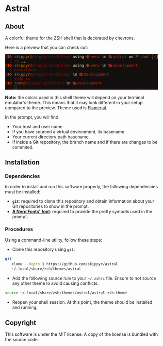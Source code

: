 # Astral

## About

A colorful theme for the ZSH shell that is decorated by chevrons.

Here is a preview that you can check out:

![](preview.png)

**Note:** the colors used in this shell theme will depend on your terminal
emulator's theme. This means that it may look different in your setup compared
to the preview. Theme used is [Flamerial](https://github.com/skippyr/flamerial).

In the prompt, you will find:

-	Your host and user name.
-	If you have sourced a virtual environment, its basename.
-	Your current directory path basename.
-	If inside a Git repository, the branch name and if there are changes to be
	commited.

## Installation

### Dependencies

In order to install and run this software properly, the following dependencies
must be installed:

-	**`git`**: required to clone this repository and obtain information about
	your Git repositories to show in the prompt.
-	**[A Nerd Fonts' font](https://www.nerdfonts.com/font-downloads)**: required
	to provide the pretty symbols used in the prompt.

### Procedures

Using a command-line utility, follow these steps:

-	Clone this repository using `git`.

```bash
git                                                                            \
   clone --depth 1 https://github.com/skippyr/astral                           \
   ~/.local/share/zsh/themes/astral
```

-	Add the following source rule to your `~/.zshrc` file. Ensure to not source
	any other theme to avoid causing conflicts.

```bash
source ~/.local/share/zsh/themes/astral/astral.zsh-theme
```

-	Reopen your shell session. At this point, the theme should be installed and
	running.

## Copyright

This software is under the MIT license. A copy of the license is bundled with
the source code.
